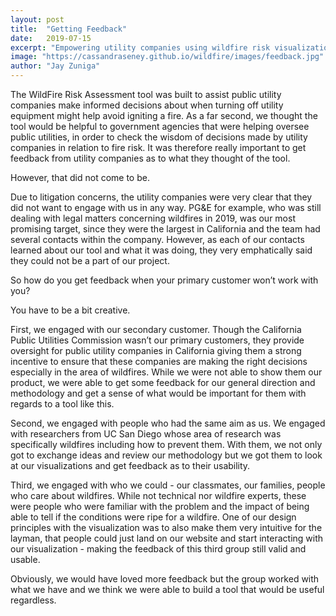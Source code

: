 ```yaml
---
layout: post
title:  "Getting Feedback"
date:   2019-07-15
excerpt: "Empowering utility companies using wildfire risk visualization."
image: "https://cassandraseney.github.io/wildfire/images/feedback.jpg"
author: "Jay Zuniga"
---
```


The WildFire Risk Assessment tool was built to assist public utility companies make informed decisions about when turning off utility equipment might help avoid igniting a fire. As a far second, we thought the tool would be helpful to government agencies that were helping oversee public utilities, in order to check the wisdom of decisions made by utility companies in relation to fire risk. It was therefore really important to get feedback from utility companies as to what they thought of the tool.

However, that did not come to be.

Due to litigation concerns, the utility companies were very clear that they did not want to engage with us in any way. PG&E for example, who was still dealing with legal matters concerning wildfires in 2019, was our most promising target, since they were the largest in California and the team had several contacts within the company. However, as each of our contacts learned about our tool and what it was doing, they very emphatically said they could not be a part of our project.

So how do you get feedback when your primary customer won’t work with you?

You have to be a bit creative.

First, we engaged with our secondary customer. Though the California Public Utilities Commission wasn’t our primary customers, they provide oversight for public utility companies in California giving them a strong incentive to ensure that these companies are making the right decisions especially in the area of wildfires. While we were not able to show them our product, we were able to get some feedback for our general direction and methodology and get a sense of what would be important for them with regards to a tool like this.

Second, we engaged with people who had the same aim as us. We engaged with researchers from UC San Diego whose area of research was specifically wildfires including how to prevent them. With them, we not only got to exchange ideas and review our methodology but we got them to look at our visualizations and get feedback as to their usability.

Third, we engaged with who we could - our classmates, our families, people who care about wildfires. While not technical nor wildfire experts, these were people who were familiar with the problem and the impact of being able to tell if the conditions were ripe for a wildfire. One of our design principles with the visualization was to also make them very intuitive for the layman, that people could just land on our website and start interacting with our visualization - making the feedback of this third group still valid and usable.

Obviously, we would have loved more feedback but the group worked with what we have and we think we were able to build a tool that would be useful regardless.
